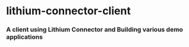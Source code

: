 # lithium-connector-client
<H3>A client using Lithium Connector and Building various demo applications</H3>
